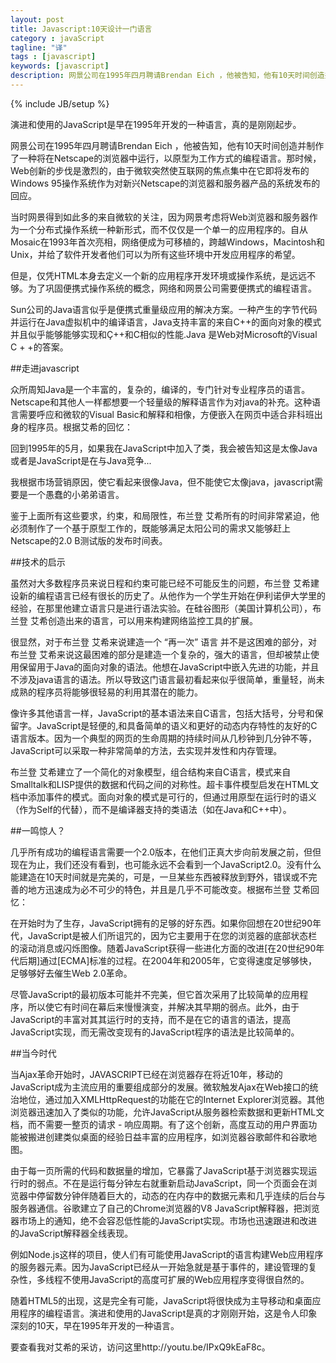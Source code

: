 ```yaml
---
layout: post
title: Javascript:10天设计一门语言
category : javaScript
tagline: "译"
tags : [javascript]
keywords: [javascript]
description: 网景公司在1995年四月聘请Brendan Eich ，他被告知，他有10天时间创造并制作了一种将在Netscape的浏览器中运行，以原型为工作方式的编程语言。那时候，Web创新的步伐是激烈的，由于微软突然使互联网的焦点集中在它即将发布的Windows 95操作系统作为对新兴Netscape的浏览器和服务器产品的系统发布的回应。
---
```

{% include JB/setup %}

演进和使用的JavaScript是早在1995年开发的一种语言，真的是刚刚起步。

网景公司在1995年四月聘请Brendan Eich ，他被告知，他有10天时间创造并制作了一种将在Netscape的浏览器中运行，以原型为工作方式的编程语言。那时候，Web创新的步伐是激烈的，由于微软突然使互联网的焦点集中在它即将发布的Windows 95操作系统作为对新兴Netscape的浏览器和服务器产品的系统发布的回应。

当时网景得到如此多的来自微软的关注，因为网景考虑将Web浏览器和服务器作为一个分布式操作系统一种新形式，而不仅仅是一个单一的应用程序的。自从Mosaic在1993年首次亮相，网络便成为可移植的，跨越Windows，Macintosh和Unix，并给了软件开发者他们可以为所有这些环境中开发应用程序的希望。

但是，仅凭HTML本身去定义一个新的应用程序开发环境或操作系统，是远远不够。为了巩固便携式操作系统的概念，网络和网景公司需要便携式的编程语言。

Sun公司的Java语言似乎是便携式重量级应用的解决方案。一种产生的字节代码并运行在Java虚拟机中的编译语言，Java支持丰富的来自C++的面向对象的模式并且似乎能够能够实现和Ç++和C相似的性能.Java 是Web对Microsoft的Visual C + +的答案。

##走进javascript

众所周知Java是一个丰富的，复杂的，编译的，专门针对专业程序员的语言。Netscape和其他人一样都想要一个轻量级的解释语言作为对java的补充。这种语言需要呼应和微软的Visual Basic和解释和相像，方便嵌入在网页中适合非科班出身的程序员。根据艾希的回忆：

回到1995年的5月，如果我在JavaScript中加入了类，我会被告知这是太像Java或者是JavaScript是在与Java竞争...

我根据市场营销原因，使它看起来很像Java，但不能使它太像java，javascript需要是一个愚蠢的小弟弟语言。

鉴于上面所有这些要求，约束，和局限性，布兰登 艾希所有的时间非常紧迫，他必须制作了一个基于原型工作的，既能够满足太阳公司的需求又能够赶上Netscape的2.0 B测试版的发布时间表。

##技术的启示

虽然对大多数程序员来说日程和约束可能已经不可能反生的问题，布兰登 艾希建设新的编程语言已经有很长的历史了。从他作为一个学生开始在伊利诺伊大学里的经验，在那里他建立语言只是进行语法实验。在硅谷图形（美国计算机公司），布兰登 艾希创造出来的语言，可以用来构建网络监控工具的扩展。

很显然，对于布兰登 艾希来说建造一个 “再一次” 语言 并不是这困难的部分，对布兰登 艾希来说这最困难的部分是建造一个复杂的，强大的语言，但却被禁止使用保留用于Java的面向对象的语法。他想在JavaScript中嵌入先进的功能，并且不涉及java语言的语法。所以导致这门语言最初看起来似乎很简单，重量轻，尚未成熟的程序员将能够很轻易的利用其潜在的能力。

像许多其他语言一样，JavaScript的基本语法来自C语言，包括大括号，分号和保留字。JavaScript是轻便的,和具备简单的语义和更好的动态内存特性的友好的C语言版本。因为一个典型的网页的生命周期的持续时间从几秒钟到几分钟不等，JavaScript可以采取一种非常简单的方法，去实现并发性和内存管理。

布兰登 艾希建立了一个简化的对象模型，组合结构来自C语言，模式来自Smalltalk和LISP提供的数据和代码之间的对称性。超卡事件模型启发在HTML文档中添加事件的模式。面向对象的模式是可行的，但通过用原型在运行时的语义（作为Self的代替），而不是编译器支持的类语法（如在Java和C++中）。

##一鸣惊人？

几乎所有成功的编程语言需要一个2.0版本，在他们正真大步向前发展之前，但但现在为止，我们还没有看到，也可能永远不会看到一个JavaScript2.0。没有什么能建造在10天时间就是完美的，可是，一旦某些东西被释放到野外，错误或不完善的地方迅速成为必不可少的特色，并且是几乎不可能改变。根据布兰登 艾希回忆：

在开始时为了生存，JavaScript拥有的足够的好东西。如果你回想在20世纪90年代，JavaScript是被人们所诅咒的，因为它主要用于在您的浏览器的底部状态栏的滚动消息或闪烁图像。随着JavaScript获得一些进化方面的改进[在20世纪90年代后期]通过[ECMA]标准的过程。在2004年和2005年，它变得速度足够够快，足够够好去催生Web 2.0革命。

尽管JavaScript的最初版本可能并不完美，但它首次采用了比较简单的应用程序，所以使它有时间在幕后来慢慢演变，并解决其早期的弱点。此外，由于JavaScript的丰富对其其运行时的支持，而不是在它的语言的语法，提高JavaScript实现，而无需改变现有的JavaScript程序的语法是比较简单的。

##当今时代

当Ajax革命开始时，JAVASCRIPT已经在浏览器存在将近10年，移动的JavaScript成为主流应用的重要组成部分的发展。微软触发Ajax在Web接口的统治地位，通过加入XMLHttpRequest的功能在它的Internet Explorer浏览器。其他浏览器迅速加入了类似的功能，允许JavaScript从服务器检索数据和更新HTML文档，而不需要一整页的请求 - 响应周期。有了这个创新，高度互动的用户界面功能被搬进创建类似桌面的经验日益丰富的应用程序，如浏览器谷歌邮件和谷歌地图。

由于每一页所需的代码和数据量的增加，它暴露了JavaScript基于浏览器实现运行时的弱点。不在是运行每分钟左右就重新启动JavaScript，同一个页面会在浏览器中停留数分钟伴随着巨大的，动态的在内存中的数据元素和几乎连续的后台与服务器通信。谷歌建立了自己的Chrome浏览器的V8 JavaScript解释器，把浏览器市场上的通知，绝不会容忍低性能的JavaScript实现。市场也迅速跟进和改进的JavaScript解释器全线表现。

例如Node.js这样的项目，使人们有可能使用JavaScript的语言构建Web应用程序的服务器元素。因为JavaScript已经从一开始急就是基于事件的，建设管理的复杂性，多线程不使用JavaScript的高度可扩展的Web应用程序变得很自然的。

随着HTML5的出现，这是完全有可能，JavaScript将很快成为主导移动和桌面应用程序的编程语言。演进和使用的JavaScript是真的才刚刚开始，这是令人印象深刻的10天，早在1995年开发的一种语言。

要查看我对艾希的采访，访问这里http://youtu.be/IPxQ9kEaF8c。
 